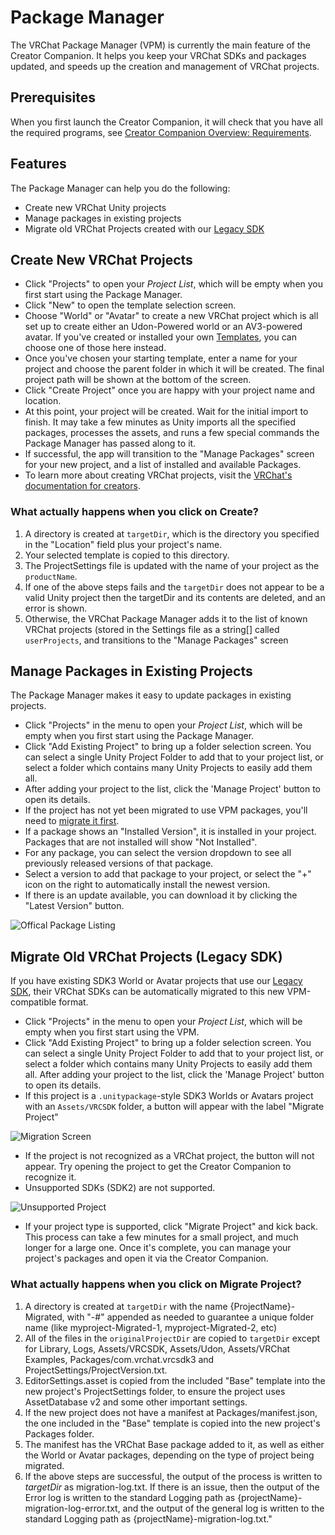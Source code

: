 # Package Manager

The VRChat Package Manager (VPM) is currently the main feature of the Creator Companion. It helps you keep your VRChat SDKs and packages updated, and speeds up the creation and management of VRChat projects.

## Prerequisites
When you first launch the Creator Companion, it will check that you have all the required programs, see [Creator Companion Overview: Requirements](/#requirements).

## Features
The Package Manager can help you do the following:
* Create new VRChat Unity projects
* Manage packages in existing projects
* Migrate old VRChat Projects created with our [Legacy SDK](https://vcc.docs.vrchat.com/legacy-sdk)

## Create New VRChat Projects
* Click "Projects" to open your *Project List*, which will be empty when you first start using the Package Manager.
* Click "New" to open the template selection screen.
* Choose "World" or "Avatar" to create a new VRChat project which is all set up to create either an Udon-Powered world or an AV3-powered avatar. If you've created or installed your own [Templates](templates), you can choose one of those here instead.
* Once you've chosen your starting template, enter a name for your project and choose the parent folder in which it will be created. The final project path will be shown at the bottom of the screen. 
* Click "Create Project" once you are happy with your project name and location.
* At this point, your project will be created. Wait for the initial import to finish. It may take a few minutes as Unity imports all the specified packages, processes the assets, and runs a few special commands the Package Manager has passed along to it.
* If successful, the app will transition to the "Manage Packages" screen for your new project, and a list of installed and available Packages.
* To learn more about creating VRChat projects, visit the [VRChat's documentation for creators](https://creators.vrchat.com/sdk/).


### What actually happens when you click on Create?
1. A directory is created at `targetDir`, which is the directory you specified in the "Location" field plus your project's name.
2. Your selected template is copied to this directory.
3. The ProjectSettings file is updated with the name of your project as the `productName`.
4. If one of the above steps fails and the `targetDir` does not appear to be a valid Unity project then the targetDir and its contents are deleted, and an error is shown.
5. Otherwise, the VRChat Package Manager adds it to the list of known VRChat projects (stored in the Settings file as a string[] called `userProjects`, and transitions to the "Manage Packages" screen

## Manage Packages in Existing Projects
The Package Manager makes it easy to update packages in existing projects.
* Click "Projects" in the menu to open your *Project List*, which will be empty when you first start using the Package Manager.
* Click "Add Existing Project" to bring up a folder selection screen. You can select a single Unity Project Folder to add that to your project list, or select a folder which contains many Unity Projects to easily add them all.
* After adding your project to the list, click the 'Manage Project' button to open its details.
* If the project has not yet been migrated to use VPM packages, you'll need to [migrate it first](#migrate-older-vrchat-projects).
* If a package shows an "Installed Version", it is installed in your project. Packages that are not installed will show "Not Installed".
* For any package, you can select the version dropdown to see all previously released versions of that package.
* Select a version to add that package to your project, or select the "+" icon on the right to automatically install the newest version.
* If there is an update available, you can download it by clicking the "Latest Version" button.

![Offical Package Listing](/images/official-packages.png)

## Migrate Old VRChat Projects (Legacy SDK)
If you have existing SDK3 World or Avatar projects that use our [Legacy SDK](https://vcc.docs.vrchat.com/legacy-sdk), their VRChat SDKs can be automatically migrated to this new VPM-compatible format.

* Click "Projects" in the menu to open your *Project List*, which will be empty when you first start using the VPM.
* Click "Add Existing Project" to bring up a folder selection screen. You can select a single Unity Project Folder to add that to your project list, or select a folder which contains many Unity Projects to easily add them all.
After adding your project to the list, click the 'Manage Project' button to open its details.
* If this project is a `.unitypackage`-style SDK3 Worlds or Avatars project with an `Assets/VRCSDK` folder, a button will appear with the label "Migrate Project"

![Migration Screen](/images/migrate-button.png)

* If the project is not recognized as a VRChat project, the button will not appear. Try opening the project to get the Creator Companion to recognize it.
* Unsupported SDKs (SDK2) are not supported. 

![Unsupported Project](/images/unsupported-project.png)

* If your project type is supported, click "Migrate Project" and kick back. This process can take a few minutes for a small project, and much longer for a large one. Once it's complete, you can manage your project's packages and open it via the Creator Companion.

### What actually happens when you click on Migrate Project?
1. A directory is created at `targetDir` with the name {ProjectName}-Migrated, with "-#" appended as needed to guarantee a unique folder name (like myproject-Migrated-1, myproject-Migrated-2, etc)
2. All of the files in the `originalProjectDir` are copied to `targetDir` except for Library, Logs, Assets/VRCSDK, Assets/Udon, Assets/VRChat Examples, Packages/com.vrchat.vrcsdk3 and ProjectSettings/ProjectVersion.txt.
3. EditorSettings.asset is copied from the included "Base" template into the new project's ProjectSettings folder, to ensure the project uses AssetDatabase v2 and some other important settings.
4. If the new project does not have a manifest at Packages/manifest.json, the one included in the "Base" template is copied into the new project's Packages folder.
5. The manifest has the VRChat Base package added to it, as well as either the World or Avatar packages, depending on the type of project being migrated.
6. If the above steps are successful, the output of the process is written to *targetDir* as migration-log.txt. If there is an issue, then the output of the Error log is written to the standard Logging path as {projectName}-migration-log-error.txt, and the output of the general log is written to the standard Logging path as {projectName}-migration-log.txt."
